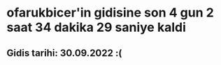 # ofarukbicer'in gidisine son 4 gun 2 saat 34 dakika 29 saniye kaldi

## Gidis tarihi: 30.09.2022 :(